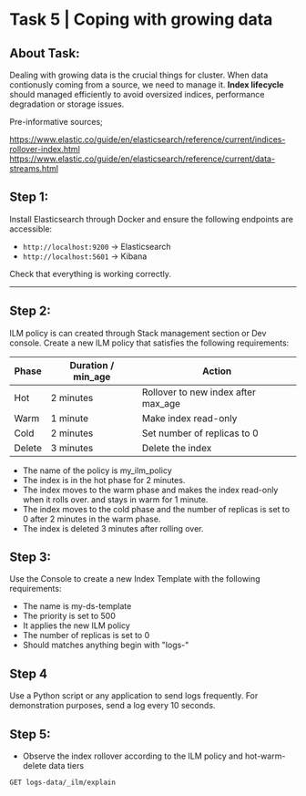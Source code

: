 # Task 5 | Coping with growing data

## About Task:
Dealing with growing data is the crucial things for cluster. When data contionusly coming from a source, we need to manage it. **Index lifecycle** should managed efficiently to avoid oversized indices, performance degradation or storage issues.


Pre-informative sources;

https://www.elastic.co/guide/en/elasticsearch/reference/current/indices-rollover-index.html
https://www.elastic.co/guide/en/elasticsearch/reference/current/data-streams.html

## Step 1:
Install Elasticsearch through Docker and ensure the following endpoints are accessible:

- `http://localhost:9200` → Elasticsearch
- `http://localhost:5601` → Kibana

Check that everything is working correctly.

---
## Step 2:
ILM policy is can created through Stack management section or Dev console.
Create a new ILM policy that satisfies the following requirements:

| Phase  | Duration / min_age | Action |
|--------|-----------------|--------|
| Hot    | 2 minutes       | Rollover to new index after max_age |
| Warm   | 1 minute        | Make index read-only |
| Cold   | 2 minutes        | Set number of replicas to 0 |
| Delete | 3 minutes        | Delete the index |

* The name of the policy is my_ilm_policy
* The index is in the hot phase for 2 minutes.
* The index moves to the warm phase and makes the index read-only when it rolls over. and stays in warm for 1 minute.
* The index moves to the cold phase and the number of replicas is set to 0 after 2 minutes in the warm phase.
* The index is deleted 3 minutes after rolling over.
## Step 3:
Use the Console to create a new Index Template with the following requirements:
* The name is my-ds-template
* The priority is set to 500
* It applies the new ILM policy
* The number of replicas is set to 0
* Should matches anything begin with "logs-"
## Step 4
Use a Python script or any application to send logs frequently. For demonstration purposes, send a log every 10 seconds.

## Step 5:
* Observe the index rollover according to the ILM policy and hot-warm-delete data tiers


`GET logs-data/_ilm/explain `






